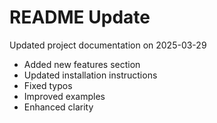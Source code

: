 # README Update

Updated project documentation on 2025-03-29

- Added new features section
- Updated installation instructions
- Fixed typos
- Improved examples
- Enhanced clarity